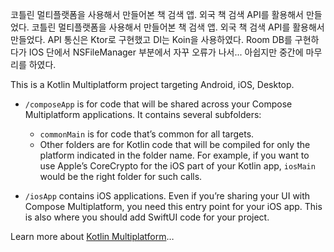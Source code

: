 코틀린 멀티플랫폼을 사용해서 만들어본 책 검색 앱.
외국 책 검색 API를 활용해서 만들었다.
코틀린 멀티플랫폼을 사용해서 만들어본 책 검색 앱.
외국 책 검색 API를 활용해서 만들었다.
API 통신은 Ktor로 구현했고 DI는 Koin을 사용하였다.
Room DB를 구현하다가 IOS 단에서 NSFileManager 부분에서 자꾸 오류가 나서... 아쉽지만 중간에 마무리를 하였다.

This is a Kotlin Multiplatform project targeting Android, iOS, Desktop.

* `/composeApp` is for code that will be shared across your Compose Multiplatform applications.
  It contains several subfolders:
  - `commonMain` is for code that’s common for all targets.
  - Other folders are for Kotlin code that will be compiled for only the platform indicated in the folder name.
    For example, if you want to use Apple’s CoreCrypto for the iOS part of your Kotlin app,
    `iosMain` would be the right folder for such calls.

* `/iosApp` contains iOS applications. Even if you’re sharing your UI with Compose Multiplatform, 
  you need this entry point for your iOS app. This is also where you should add SwiftUI code for your project.


Learn more about [Kotlin Multiplatform](https://www.jetbrains.com/help/kotlin-multiplatform-dev/get-started.html)…
